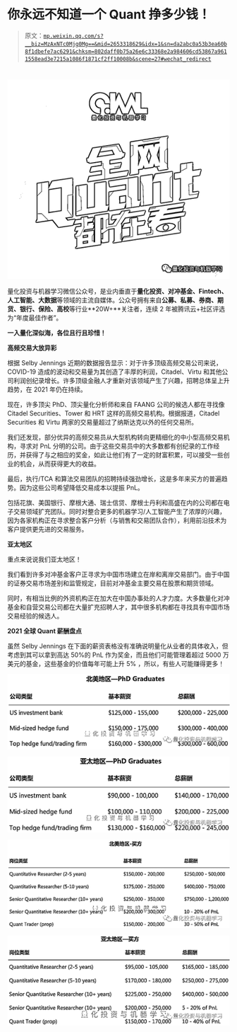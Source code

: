 # 你永远不知道一个 Quant 挣多少钱！

> 原文：[`mp.weixin.qq.com/s?__biz=MzAxNTc0Mjg0Mg==&mid=2653318629&idx=1&sn=da2abc0a53b3ea60b8f1dbefe7ac6291&chksm=802daff0b75a26e6c33368e2a984606cd53867a9611558ead3e7215a1086f1871cf2ff10008b&scene=27#wechat_redirect`](http://mp.weixin.qq.com/s?__biz=MzAxNTc0Mjg0Mg==&mid=2653318629&idx=1&sn=da2abc0a53b3ea60b8f1dbefe7ac6291&chksm=802daff0b75a26e6c33368e2a984606cd53867a9611558ead3e7215a1086f1871cf2ff10008b&scene=27#wechat_redirect)

# 

![](img/817c601fc026ccfe2ee840069c1e016b.png)

量化投资与机器学习微信公众号，是业内垂直于**量化投资、对冲基金、Fintech、人工智能、大数据**等领域的主流自媒体。公众号拥有来自**公募、私募、券商、期货、银行、保险、高校**等行业**20W+**关注者，连续 2 年被腾讯云+社区评选为“年度最佳作者”。

**一入量化深似海，各位且行且珍惜！**

**高频交易大放异彩**

根据 Selby Jennings 近期的数据报告显示：对于许多顶级高频交易公司来说，COVID-19 造成的波动和交易量为其创造了丰厚的利润，Citadel、Virtu 和其他公司利润创纪录增长。许多顶级金融人才重新对该领域产生了兴趣，招聘总体呈上升趋势，在 2021 年仍在持续。

现在，许多顶尖 PhD、顶尖量化分析师和来自 FAANG 公司的候选人都在寻找像 Citadel Securities、Tower 和 HRT 这样的高频交易机构。根据报道，Citadel Securities 和 Virtu 两家的交易量超过了纳斯达克以外的任何交易所。

我们还发现，部分优异的高频交易员从大型机构转向更精细化的中小型高频交易机构，寻求对 PnL 分明的公司。由于这些交易员中的大多数都有创纪录的工作经历，并获得了与之相应的奖金，如此让他们有了一定的财富积累，可以接受一些创业的机会，从而获得更大的收益。

最后，执行/TCA 和算法交易团队的招聘持续强劲增长，这是多年来买方的普遍趋势。因为这些公司希望降低交易成本以提振 PnL。

包括花旗、美国银行、摩根大通、瑞士信贷、摩根士丹利和高盛在内的公司都在电子交易领域扩充团队。同时对整合更多的机器学习/人工智能产生了浓厚的兴趣，因为各家机构正在寻求整合客户分析（与销售和交易团队合作），利用前沿技术为客户提供更先进的交易服务。

**亚太地区**

重点来说说我们亚太地区！

我们看到许多对冲基金客户正寻求为中国市场建立在岸和离岸交易部门。由于中国的证券交易市场差别和监管规定，目前对冲基金主要交易在股票和期货领域。

同时，有相当比例的外资机构正在加大在中国办事处的人才力度。大多数量化对冲基金和自营交易公司都在大量扩充招聘人才，其中很多机构都在寻找具有中国市场交易经验的候选人。

**2021 全球 Quant 薪酬盘点**

虽然 Selby Jennings 在下面的薪资表格没有准确说明量化从业者的具体收入，但考虑到其可以拿到高达 50%的 PnL 作为奖金，而且他们可能管理着超过 5000 万美元的基金，这些基金的价值每年可能上升 5% ，所以，有些人可能赚得更多！

![](img/2836fb1856baad02939781ca9cc7ae62.png)

![](img/0d447104d24676f1336d68a40988e812.png)

![](img/d3771155545c6aea1e48c9bf0109ea07.png)

![](img/85eac243e1cc37df4f7dcdd0a5bb0c5f.png)